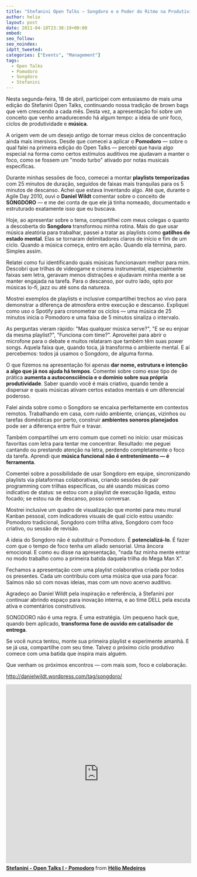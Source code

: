 ```yaml
---
title: "Stefanini Open Talks – Songdoro e o Poder do Ritmo na Produtividade"
author: helio
layout: post
date: 2011-04-18T23:38:19+00:00
embed:
seo_follow:
seo_noindex:
idptt_tweeted:
categories: ["Events", "Management"]
tags:
  - Open Talks
  - Pomodoro
  - Songdoro
  - Stefanini
---
```


Nesta segunda-feira, 18 de abril, participei com entusiasmo de mais uma edição do Stefanini Open Talks, continuando nossa tradição de brown bags que vem crescendo a cada mês. Desta vez, a apresentação foi sobre um conceito que venho amadurecendo há algum tempo: a ideia de unir foco, ciclos de produtividade e **música**.

A origem vem de um desejo antigo de tornar meus ciclos de concentração ainda mais imersivos. Desde que comecei a aplicar o **Pomodoro** — sobre o qual falei na primeira edição do Open Talks — percebi que havia algo especial na forma como certos estímulos auditivos me ajudavam a manter o foco, como se fossem um "modo turbo" ativado por notas musicais específicas.

Durante minhas sessões de foco, comecei a montar **playlists temporizadas** com 25 minutos de duração, seguidos de faixas mais tranquilas para os 5 minutos de descanso. Achei que estava inventando algo. Até que, durante o Agile Day 2010, ouvi o **Daniel Wildt** comentar sobre o conceito de **SONGDORO** — e me dei conta de que ele já tinha nomeado, documentado e estruturado exatamente isso que eu buscava.

Hoje, ao apresentar sobre o tema, compartilhei com meus colegas o quanto a descoberta do **Songdoro** transformou minha rotina. Mais do que usar música aleatória para trabalhar, passei a tratar as playlists como **gatilhos de estado mental**. Elas se tornaram delimitadores claros de início e fim de um ciclo. Quando a música começa, entro em ação. Quando ela termina, paro. Simples assim.

Relatei como fui identificando quais músicas funcionavam melhor para mim. Descobri que trilhas de videogame e cinema instrumental, especialmente faixas sem letra, geravam menos distrações e ajudavam minha mente a se manter engajada na tarefa. Para o descanso, por outro lado, opto por músicas lo-fi, jazz ou até sons da natureza.

Mostrei exemplos de playlists e inclusive compartilhei trechos ao vivo para demonstrar a diferença de atmosfera entre execução e descanso. Expliquei como uso o Spotify para cronometrar os ciclos — uma música de 25 minutos inicia o Pomodoro e uma faixa de 5 minutos sinaliza o intervalo.

As perguntas vieram rápido: "Mas qualquer música serve?", "E se eu enjoar da mesma playlist?", "Funciona com time?". Aproveitei para abrir o microfone para o debate e muitos relataram que também têm suas power songs. Aquela faixa que, quando toca, já transforma o ambiente mental. E aí percebemos: todos já usamos o Songdoro, de alguma forma.

O que fizemos na apresentação foi apenas **dar nome, estrutura e intenção a algo que já nos ajuda há tempos**. Comentei sobre como esse tipo de prática **aumenta a autoconsciência e o domínio sobre sua própria produtividade**. Saber quando você é mais criativo, quando tende a dispersar e quais músicas ativam certos estados mentais é um diferencial poderoso.

Falei ainda sobre como o Songdoro se encaixa perfeitamente em contextos remotos. Trabalhando em casa, com ruído ambiente, crianças, vizinhos ou tarefas domésticas por perto, construir **ambientes sonoros planejados** pode ser a diferença entre fluir e travar.

Também compartilhei um erro comum que cometi no início: usar músicas favoritas com letra para tentar me concentrar. Resultado: me peguei cantando ou prestando atenção na letra, perdendo completamente o foco da tarefa. Aprendi que **música funcional não é entretenimento — é ferramenta**.

Comentei sobre a possibilidade de usar Songdoro em equipe, sincronizando playlists via plataformas colaborativas, criando sessões de pair programming com trilhas específicas, ou até usando músicas como indicativo de status: se estou com a playlist de execução ligada, estou focado; se estou na de descanso, posso conversar.

Mostrei inclusive um quadro de visualização que montei para meu mural Kanban pessoal, com indicadores visuais de qual ciclo estou usando: Pomodoro tradicional, Songdoro com trilha ativa, Songdoro com foco criativo, ou sessão de revisão.

A ideia do Songdoro não é substituir o Pomodoro. É **potencializá-lo**. É fazer com que o tempo de foco tenha um aliado sensorial. Uma âncora emocional. E como eu disse na apresentação, "nada faz minha mente entrar no modo trabalho como a primeira batida daquela trilha do Mega Man X".

Fechamos a apresentação com uma playlist colaborativa criada por todos os presentes. Cada um contribuiu com uma música que usa para focar. Saímos não só com novas ideias, mas com um novo acervo auditivo.

Agradeço ao Daniel Wildt pela inspiração e referência, à Stefanini por continuar abrindo espaço para inovação interna, e ao time DELL pela escuta ativa e comentários construtivos.

SONGDORO não é uma regra. É uma estratégia. Um pequeno hack que, quando bem aplicado, **transforma fone de ouvido em catalisador de entrega**.

Se você nunca tentou, monte sua primeira playlist e experimente amanhã. E se já usa, compartilhe com seu time. Talvez o próximo ciclo produtivo comece com uma batida que inspira mais alguém.

Que venham os próximos encontros — com mais som, foco e colaboração.

<http://danielwildt.wordpress.com/tag/songdoro/>

<iframe src="https://www.slideshare.net/slideshow/embed_code/key/HSzpp8Lte0z1xp?startSlide=1" width="597" height="486" frameborder="0" marginwidth="0" marginheight="0" scrolling="no" style="border:1px solid #CCC; border-width:1px; margin-bottom:5px;max-width: 100%;" allowfullscreen></iframe> <div style="margin-bottom:5px"><strong> <a href="https://pt.slideshare.net/slideshow/stefanini-open-talks-i-pomodoro/6554537" title="Stefanini - Open Talks I - Pomodoro" target="_blank">Stefanini - Open Talks I - Pomodoro</a> </strong> from <strong> <a href="https://www.slideshare.net/heliomedeiros" target="_blank">Hélio Medeiros</a> </strong></div>

[1]: http://en.wikipedia.org/wiki/Brown_bag_seminars "Brown bags seminars"
[2]: /2011/01/13/stefanini-open-talks-pomodoro-technique/ "POMODORO"
